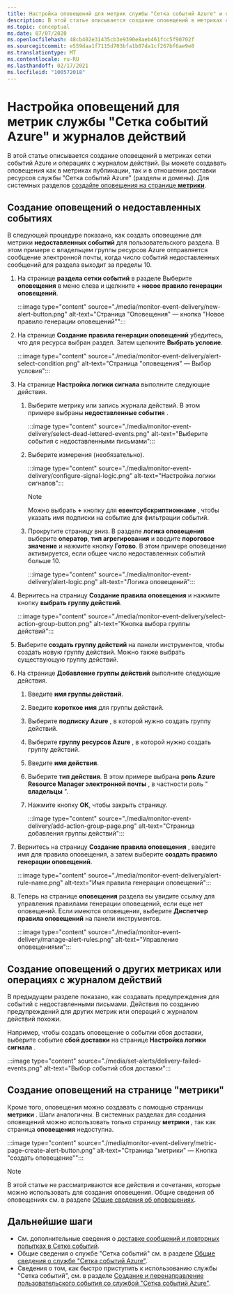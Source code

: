 ```yaml
---
title: Настройка оповещений для метрик службы "Сетка событий Azure" и операций с журналом действий
description: В этой статье описывается создание оповещений в метриках сетки событий Azure и операциях с журналом действий.
ms.topic: conceptual
ms.date: 07/07/2020
ms.openlocfilehash: 48cb402e31435cb3e9390e8aeb461fcc5f90702f
ms.sourcegitcommit: e559daa1f7115d703bfa1b87da1cf267bf6ae9e8
ms.translationtype: MT
ms.contentlocale: ru-RU
ms.lasthandoff: 02/17/2021
ms.locfileid: "100572018"
---
```

# <a name="set-alerts-on-azure-event-grid-metrics-and-activity-logs"></a>Настройка оповещений для метрик службы "Сетка событий Azure" и журналов действий
В этой статье описывается создание оповещений в метриках сетки событий Azure и операциях с журналом действий. Вы можете создавать оповещения как в метриках публикации, так и в отношении доставки ресурсов службы "Сетка событий Azure" (разделы и домены). Для системных разделов [создайте оповещения на странице **метрики**](#create-alerts-using-the-metrics-page).

## <a name="create-alerts-on-dead-lettered-events"></a>Создание оповещений о недоставленных событиях
В следующей процедуре показано, как создать оповещение для метрики **недоставленных событий** для пользовательского раздела. В этом примере с владельцем группы ресурсов Azure отправляется сообщение электронной почты, когда число событий недоставленных сообщений для раздела выходит за пределы 10. 

1. На странице **раздела сетки событий** в разделе Выберите **оповещения** в меню слева и щелкните **+ новое правило генерации оповещений**. 

    :::image type="content" source="./media/monitor-event-delivery/new-alert-button.png" alt-text="Страница &quot;Оповещения&quot; — кнопка &quot;Новое правило генерации оповещений&quot;":::
2. На странице **Создание правила генерации оповещений** убедитесь, что для ресурса выбран раздел. Затем щелкните **Выбрать условие**. 

    :::image type="content" source="./media/monitor-event-delivery/alert-select-condition.png" alt-text="Страница &quot;оповещения&quot; — Выбор условия":::    
3. На странице **Настройка логики сигнала** выполните следующие действия.
    1. Выберите метрику или запись журнала действий. В этом примере выбраны **недоставленные события** . 

        :::image type="content" source="./media/monitor-event-delivery/select-dead-lettered-events.png" alt-text="Выберите события с недоставленными письмами":::        
    2. Выберите измерения (необязательно). 
        
        :::image type="content" source="./media/monitor-event-delivery/configure-signal-logic.png" alt-text="Настройка логики сигналов":::        

        > [!NOTE]
        > Можно выбрать **+** кнопку для **евентсубскриптионнаме** , чтобы указать имя подписки на событие для фильтрации событий. 
    3. Прокрутите страницу вниз. В разделе **логика оповещения** выберите **оператор**, **тип агрегирования** и введите **пороговое значение** и нажмите кнопку **Готово**. В этом примере оповещение активируется, если общее число недоставленных событий больше 10. 
    
        :::image type="content" source="./media/monitor-event-delivery/alert-logic.png" alt-text="Логика оповещений":::                
4. Вернитесь на страницу **Создание правила оповещения** и нажмите кнопку **выбрать группу действий**.

    :::image type="content" source="./media/monitor-event-delivery/select-action-group-button.png" alt-text="Кнопка выбора группы действий":::
5. Выберите **создать группу действий** на панели инструментов, чтобы создать новую группу действий. Можно также выбрать существующую группу действий.        
6. На странице **Добавление группы действий** выполните следующие действия.
    1. Введите **имя группы действий**.
    1. Введите **короткое имя** для группы действий.
    1. Выберите **подписку Azure** , в которой нужно создать группу действий.
    1. Выберите **группу ресурсов Azure** , в которой нужно создать группу действий.
    1. Введите **имя действия**. 
    1. Выберите **тип действия**. В этом примере выбрана **роль Azure Resource Manager электронной почты** , в частности роль " **владельцы** ". 
    1. Нажмите кнопку **ОК**, чтобы закрыть страницу. 
    
        :::image type="content" source="./media/monitor-event-delivery/add-action-group-page.png" alt-text="Страница добавления группы действий":::                   
7. Вернитесь на страницу **Создание правила оповещения** , введите имя для правила оповещения, а затем выберите **создать правило генерации оповещений**.

    :::image type="content" source="./media/monitor-event-delivery/alert-rule-name.png" alt-text="Имя правила генерации оповещений":::  
8. Теперь на странице **оповещения** раздела вы увидите ссылку для управления правилами генерации оповещений, если еще нет оповещений. Если имеются оповещения, выберите **Диспетчер правила оповещений** на панели инструментов.  

    :::image type="content" source="./media/monitor-event-delivery/manage-alert-rules.png" alt-text="Управление оповещениями":::

## <a name="create-alerts-on-other-metrics-or-activity-log-operations"></a>Создание оповещений о других метриках или операциях с журналом действий
В предыдущем разделе показано, как создавать предупреждения для событий с недоставленными письмами. Действия по созданию предупреждений для других метрик или операций с журналом действий похожи. 

Например, чтобы создать оповещение о событии сбоя доставки, выберите событие **сбой доставки** на странице **Настройка логики сигнала** . 

:::image type="content" source="./media/set-alerts/delivery-failed-events.png" alt-text="Выбор событий сбоя доставки":::


## <a name="create-alerts-using-the-metrics-page"></a>Создание оповещений на странице "метрики"
Кроме того, оповещения можно создавать с помощью страницы **метрики** . Шаги аналогичны. В системных разделах для создания оповещений можно использовать только страницу **метрики** , так как страница **оповещения** недоступна. 

:::image type="content" source="./media/monitor-event-delivery/metric-page-create-alert-button.png" alt-text="Страница &quot;метрики&quot; — Кнопка &quot;создать оповещение&quot;":::   
    

> [!NOTE]
> В этой статье не рассматриваются все действия и сочетания, которые можно использовать для создания оповещения. Общие сведения об оповещениях см. в разделе [Общие сведения об оповещениях](../azure-monitor/alerts/alerts-metric.md).

## <a name="next-steps"></a>Дальнейшие шаги

* См. дополнительные сведения о [доставке сообщений и повторных попытках в Сетке событий](delivery-and-retry.md).
* Общие сведения о службе "Сетка событий" см. в разделе [Общие сведения о службе "Сетка событий Azure"](overview.md).
* Сведения о том, как быстро приступить к использованию службы "Сетка событий", см. в разделе [Создание и перенаправление пользовательского события со службой "Сетка событий Azure"](custom-event-quickstart.md).
